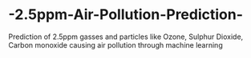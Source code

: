 # -2.5ppm-Air-Pollution-Prediction-
  Prediction of 2.5ppm gasses and particles like Ozone, Sulphur Dioxide, Carbon monoxide causing air pollution through machine learning
